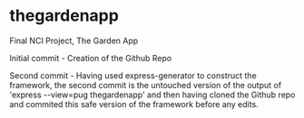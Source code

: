 # thegardenapp
Final NCI Project, The Garden App

Initial commit - Creation of the Github Repo

Second commit - Having used express-generator to construct the framework, the second commit is the untouched version of the output of 'express --view=pug thegardenapp' and then having cloned the Github repo and commited this safe version of the framework before any edits.
